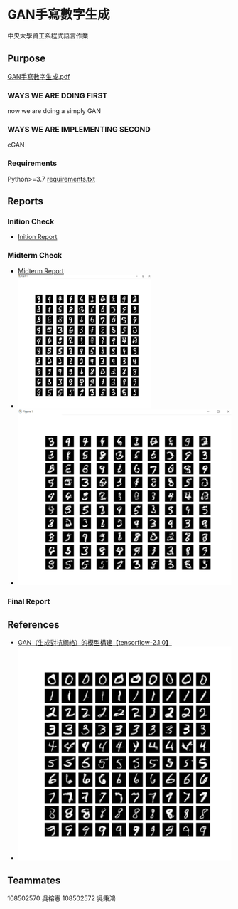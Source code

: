 # GAN手寫數字生成

中央大學資工系程式語言作業

## Purpose

[GAN手寫數字生成.pdf](/hw/GAN手寫數字生成.pdf)

### WAYS WE ARE DOING FIRST

now we are doing a simply GAN

### WAYS WE ARE IMPLEMENTING SECOND

cGAN

### Requirements

Python>=3.7
[requirements.txt](/requirements.txt)

## Reports

### Inition Check

- [Inition Report](/ans/inition/)

### Midterm Check

- [Midterm Report](/ans/midterm/GAN手寫數字生成_第12組.pdf)
- <img src="/ans/midterm/gan.png" width="300" height="300" title="gan-20000">
- ![gan-20000](/ans/midterm/gan.png "gan-20000")

### Final Report

## References

- [GAN（生成對抗網絡）的模型構建【tensorflow-2.1.0】](https://blog.csdn.net/gdhy9064/article/details/104106500)
- ![cgan-10000](/ans/final/cgan-10000.png "cgan-10000")
<!-- - ![cgan-50000](/ans/final/cgan-50000.png "cgan-50000") -->
<!-- - ![cgan-100000](/ans/final/cgan-100000.png "cgan-100000") -->

## Teammates

108502570 吳榕憲
108502572 吳秉鴻
